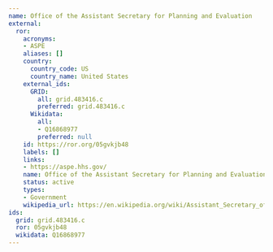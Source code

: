 ```yaml
---
name: Office of the Assistant Secretary for Planning and Evaluation
external:
  ror:
    acronyms:
    - ASPE
    aliases: []
    country:
      country_code: US
      country_name: United States
    external_ids:
      GRID:
        all: grid.483416.c
        preferred: grid.483416.c
      Wikidata:
        all:
        - Q16868977
        preferred: null
    id: https://ror.org/05gvkjb48
    labels: []
    links:
    - https://aspe.hhs.gov/
    name: Office of the Assistant Secretary for Planning and Evaluation
    status: active
    types:
    - Government
    wikipedia_url: https://en.wikipedia.org/wiki/Assistant_Secretary_of_Health_and_Human_Services_for_Planning_and_Evaluation
ids:
  grid: grid.483416.c
  ror: 05gvkjb48
  wikidata: Q16868977
---
```

